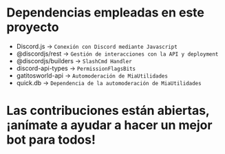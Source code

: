 # Dependencias empleadas en este proyecto

- Discord.js -> `Conexión con Discord mediante Javascript`
- @discordjs/rest -> `Gestión de interacciones con la API y deployment`
- @discordjs/builders -> `SlashCmd Handler`
- discord-api-types -> `PermissionFlagsBits`
- gatitosworld-api -> `Automoderación de MiaUtilidades`
- quick.db -> `Dependencia de la automoderación de MiaUtilidades`

# Las contribuciones están abiertas, ¡anímate a ayudar a hacer un mejor bot para todos!
